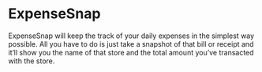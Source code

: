 # ExpenseSnap
ExpenseSnap will keep the track of your daily expenses in the simplest way possible. All you have to do is just take a snapshot of that bill or receipt and it’ll show you the name of that store and the total amount you’ve transacted with the store.
